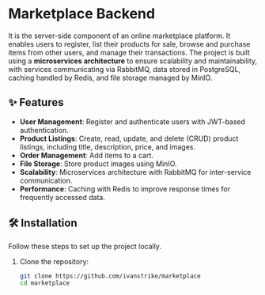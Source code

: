# Marketplace Backend

It is the server-side component of an online marketplace platform. It enables users to register, list their products for sale, browse and purchase items from other users, and manage their transactions. The project is built using a **microservices architecture** to ensure scalability and maintainability, with services communicating via RabbitMQ, data stored in PostgreSQL, caching handled by Redis, and file storage managed by MinIO.

## ✨ Features
- **User Management**: Register and authenticate users with JWT-based authentication.
- **Product Listings**: Create, read, update, and delete (CRUD) product listings, including title, description, price, and images.
- **Order Management**: Add items to a cart.
- **File Storage**: Store product images using MinIO.
- **Scalability**: Microservices architecture with RabbitMQ for inter-service communication.
- **Performance**: Caching with Redis to improve response times for frequently accessed data.

## 🛠️ Installation
Follow these steps to set up the project locally.

1. Clone the repository:
   ```bash
   git clone https://github.com/ivanstrike/marketplace
   cd marketplace
